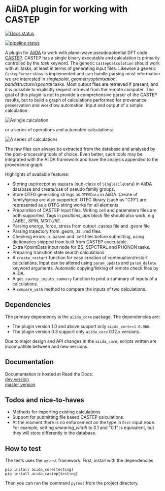 AiiDA plugin for working with CASTEP
====================================
[![Docs status](https://readthedocs.org/projects/aiida-castep/badge)](http://aiida-castep.readthedocs.io/)

[![pipeline status](https://github.com/zhubonan/aiida-castep/workflows/aiida-castep/badge.svg)](https://github.com/zhubonan/aiida-castep/actions)

A plugin for [AiiDA](www.aiida.net) to work with plane-wave pseudopotential DFT code [CASTEP](www.castep.org).
CASTEP has a single binary executable and calculation is primarily controlled by the *task* keyword.
The generic `CastepCalculation` should work with all tasks, at least in terms of generating input files.
Likewise a generic `CastepParser` class is implemented and can handle parsing most information we are interested in *singlepoint*, *geometryoptimisation*, *bandstructure/spectral* tasks.
Most output files are retrieved if present, and it is possible to explicitly request retrieval from the remote computer. 
The goal of this plugin is not to provide a comprehensive parser of the CASTEP results, but to build a graph of calculations performed for provenance preservation and workflow automation.
Input and output of a simple calculation:

![Asingle calculation](https://github.com/zhubonan/aiida-castep/raw/dev/docs/source/images/Si_bs_example.png)

or a series of operations and automated calculations:

![A series of calculations](https://github.com/zhubonan/aiida-castep/raw/dev/docs/source/images/calc_series_example.png)

The raw files can always be extracted from the database and analysed by the post-processing tools of choice. 
Even better, such tools may be integrated with the AiiDA framework and have the analysis appended to the provenance graph.

Highlights of available features:
* Storing usp/recpot as `UspData` (sub-class of `SingleFileData`) in AiiDA database and create/use of pseudo family groups.
* Store OTFG generating strings as `OTFGData` in AiiDA. Create of family/group are also supported. OTFG library (such as "C19") are represented as a OTFG string works for all elements.
* Preparation of CASTEP input files. Writing cell and parameters files are both supported. Tags in *positions_abs* block file should also work, e.g *LABEL*, *SPIN*, *MIXTURE*.
* Parsing energy, force, stress from output .castep file and .geom file
* Parsing trajectory from .geom, .ts, .md files.
* Checking errors in .param and .cell files before submitting, using dictionaries shipped from built from CASTEP executable.
* Extra KpointData input node for BS, SEPCTRAL and PHONON tasks.
* Preparing transition state search calculations
* A `create_restart` function for easy creation of continuation/restart calculations. Input can be altered using `param_update` and `param_delete` keyword arguments. Automatic copying/linking of remote check files by AiiDA.
* A `get_castep_inputs_summary` function to print a summary of inputs of a calculations.
* A `compare_with` method to compare the inputs of two calculations.

Dependencies
------------

The primary dependency is the `aiida_core` package. The dependencies are:

* The plugin version 1.0 and above support only `aiida_core>=1.0.0b6`.
* The plugin version 0.3 support only `aiida_core` 0.12.x versions.

Due to major design and API changes in the `aiida_core`, scripts written are incompatible between and new versions.


Documentation
-------------

Documentation is hosted at Read the Docs:  
[dev version](https://aiida-castep.readthedocs.io/en/dev/)  
[master version](https://aiida-castep.readthedocs.io/en/master/)

Todos and nice-to-haves
-----------------------

* Methods for importing existing calculations 
* Support for submitting file based CASTEP calculations.
* At the moment there is no enforcement on the type in `Dict` input node. For example, setting *smearing_width* to 0.1 and "0.1" is equivalent, but they will store differently in the database.

How to test
-----------

The tests uses the `pytest` framework. First, install with the dependencies
```
pip install aiida_core[testing]
pip install aiida-castep[testing]
```

Then you can run the command `pytest` from the project directory.
